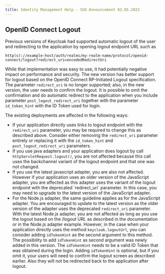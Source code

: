 ```yaml
---
title: Identity Management Help - SSO Announcement 03.05.2022
---
```


## OpenID Connect Logout

Previous versions of Keycloak had supported automatic logout of the user and redirecting to the application by opening logout endpoint URL such as

```
http(s)://example-host/auth/realms/my-realm-name/protocol/openid-connect/logout?redirect_uri=encodedRedirectUri
```

While that implementation was easy to use, it had potentially negative impact on performance and security. The new version has better support for logout based on the OpenID Connect RP-Initiated Logout specification. The parameter `redirect_uri` is no longer supported; also, in the new version, the user needs to confirm the logout. It is possible to omit the confirmation and do automatic redirect to the application when you include parameter `post_logout_redirect_uri` together with the parameter `id_token_hint` with the ID Token used for login.

The existing deployments are affected in the following ways:
* If your application directly uses links to logout endpoint with the `redirect_uri` parameter, you may be required to change this as described above. Consider either removing the `redirect_uri` parameter entirely or replacing it with the `id_token_hint` and `post_logout_redirect_uri` parameters.
* If you use java adapters and your application does logout by call `httpServletRequest.logout()`, you are not affected because this call uses the backchannel variant of the logout endpoint and that one was not changed.
* If you use the latest javascript adapter, you are also not affected. However if your application uses an older version of the JavaScript adapter, you are affected as this adapter uses the variant of the logout endpoint with the deprecated ´redirect_uri´ parameter. In this case, you may need to upgrade to the latest version of the JavaScript adapter.
* For the Node.js adapter, the same guideline applies as for the JavaScript adapter. You are encouraged to update to the latest version as the older version of the adapter uses the deprecated `redirect_uri` parameter. With the latest Node.js adapter, you are not affected as long as you use the logout based on the /logout URL as described in the documentation or in the Node.js adapter example. However, in the case when your application directly uses the method `keycloak.logoutUrl`, you can consider adding `idTokenHint` as the second argument to this method. The possibility to add `idTokenHint` as second argument was newly added in this version. The `idTokenHint` needs to be a valid ID Token that was obtained during the login. Adding `idTokenHint` is optional, but if you omit it, your users will need to confirm the logout screen as described earlier. Also they will not be redirected back to the application after logout.